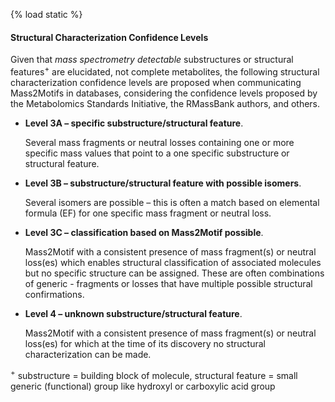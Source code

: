 {% load static %}

#### Structural Characterization Confidence Levels
 
Given that *mass spectrometry detectable* substructures or structural features<sup>+</sup> are elucidated, not complete metabolites, the following structural characterization confidence levels are proposed when communicating Mass2Motifs in databases, considering the confidence levels proposed by the Metabolomics Standards Initiative, the RMassBank authors, and others. 

- **Level 3A – specific substructure/structural feature**. 

    Several mass fragments or neutral losses containing one or more specific mass values that point to a one specific substructure or structural feature.

- **Level 3B – substructure/structural feature with possible isomers**. 

    Several isomers are possible – this is often a match based on elemental formula (EF) for one specific mass fragment or neutral loss.
    
- **Level 3C – classification based on Mass2Motif possible**. 

    Mass2Motif with a consistent presence of mass fragment(s) or neutral loss(es) which enables structural classification of associated molecules but no specific structure can be assigned. These are often combinations of generic  - fragments or losses that have multiple possible structural confirmations.
    
- **Level 4 – unknown substructure/structural feature**. 

    Mass2Motif with a consistent presence of mass fragment(s) or neutral loss(es) for which at the time of its discovery no structural characterization can be made.
 
<sup>+</sup> substructure = building block of molecule, structural feature = small generic (functional) group like hydroxyl or carboxylic acid group
